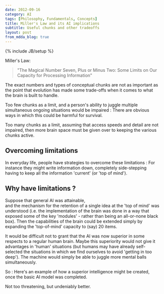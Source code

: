 ```yaml
---
date: 2012-09-16
category: AI
tags: [Philosophy, Fundamentals, Concepts]
title: Miller's Law and its AI implications
subtitle: Useful chunks and other tradeoffs
layout: post
from_mdda_blog: true
---
```

{% include JB/setup %}


Miller's Law:

> "The Magical Number Seven, Plus or Minus Two: Some Limits on Our Capacity for Processing Information"

The exact numbers and types of conceptual chunks are not as important as the point that 
evolution has made some trade-offs when it comes to what the brain is built to handle.


Too few chunks as a limit, and a person's ability to juggle multiple simultaneous 
ongoing situations would be impaired : There are obvious ways in which this could be harmful for survival.

Too many chunks as a limit, assuming that access speeds and detail are not impaired, 
then more brain space must be given over to keeping the various chunks active.  


Overcoming limitations
---------------------------

In everyday life, people have strategies to overcome these limitations : For instance they might write 
information down, completely side-stepping having to keep all the information 'current' (or 'top of mind').


Why have limitations ?
---------------------------

Suppose that general AI was attainable,  
and the mechanism for the retention of a single idea at the 'top of mind' was understood
(i.e. the implementation of the brain was done in a way that exposed some of the key 'modules' - 
rather than being an all-or-none black box).  Then the capabilities of the brain could be 
extended simply by expanding the 'top-of-mind' capacity to (say) 20 items.

It would be difficult not to grant that the AI was now superior in some respects to a regular human brain.
Maybe this superiority would not give it advantages in 'human' situations 
(but humans may have already self-selected the situations in which we find ourselves to avoid 'getting in too deep').
The machine would simply be able to juggle more mental balls simultaneously.  

So : Here's an example of how a superior intelligence might be created, once the basic AI model was completed.  

Not too threatening, but undeniably better.
